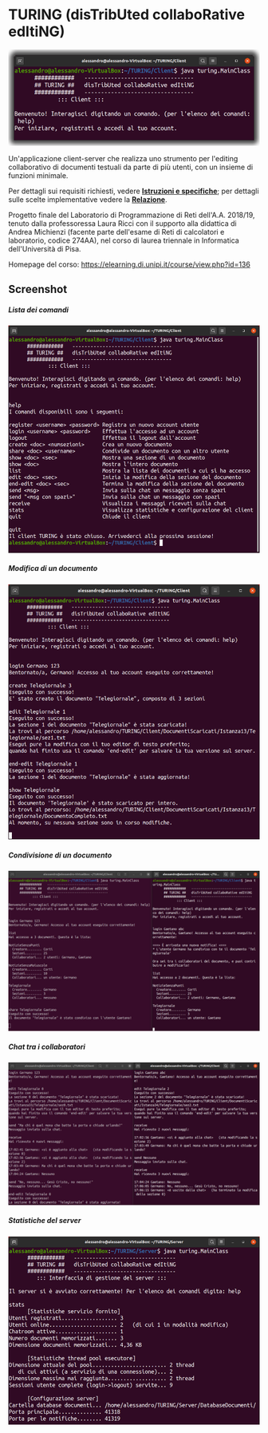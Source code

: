 # TURING (disTribUted collaboRative edItiNG)
![Schermata iniziale](https://github.com/alessandro-antonelli/TURING/blob/master/screenshot/client%20inizio.png)

Un'applicazione client-server che realizza uno strumento per l'editing collaborativo di documenti testuali da parte di più utenti, con un insieme di funzioni minimale.

Per dettagli sui requisiti richiesti, vedere [__Istruzioni e specifiche__](Istruzioni%20e%20specifiche.pdf); per dettagli sulle scelte implementative vedere la [__Relazione__](Relazione/Relazione.pdf).

Progetto finale del Laboratorio di Programmazione di Reti dell'A.A. 2018/19, tenuto dalla professoressa Laura Ricci con il supporto alla didattica di Andrea Michienzi (facente parte dell'esame di Reti di calcolatori e laboratorio, codice 274AA), nel corso di laurea triennale in Informatica dell'Università di Pisa.

Homepage del corso: https://elearning.di.unipi.it/course/view.php?id=136

## Screenshot

##### Lista dei comandi
![](https://github.com/alessandro-antonelli/TURING/blob/master/screenshot/client%20help.png)

##### Modifica di un documento
![](https://github.com/alessandro-antonelli/TURING/blob/master/screenshot/client%20edit.png)

##### Condivisione di un documento
![](https://github.com/alessandro-antonelli/TURING/blob/master/screenshot/client%20share.png)

##### Chat tra i collaboratori
![](https://github.com/alessandro-antonelli/TURING/blob/master/screenshot/client%20chat.png)

##### Statistiche del server
![](https://github.com/alessandro-antonelli/TURING/blob/master/screenshot/server%20stats.png)
